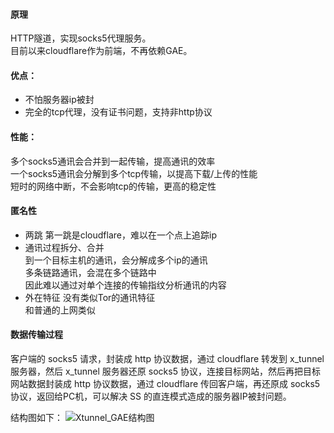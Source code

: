 #### 原理
HTTP隧道，实现socks5代理服务。  
目前以来cloudflare作为前端，不再依赖GAE。  

#### 优点：
+ 不怕服务器ip被封
+ 完全的tcp代理，没有证书问题，支持非http协议

#### 性能：
  多个socks5通讯会合并到一起传输，提高通讯的效率  
  一个socks5通讯会分解到多个tcp传输，以提高下载/上传的性能  
  短时的网络中断，不会影响tcp的传输，更高的稳定性  

#### 匿名性
+ 两跳
  第一跳是cloudflare，难以在一个点上追踪ip  
+ 通讯过程拆分、合并  
  到一个目标主机的通讯，会分解成多个ip的通讯  
  多条链路通讯，会混在多个链路中  
  因此难以通过对单个连接的传输指纹分析通讯的内容  
+ 外在特征
  没有类似Tor的通讯特征  
  和普通的上网类似  

#### 数据传输过程
客户端的 socks5 请求，封装成 http 协议数据，通过 cloudflare 转发到 x_tunnel 服务器，然后 x_tunnel 服务器还原 socks5 协议，连接目标网站，然后再把目标网站数据封装成 http 协议数据，通过 cloudflare 传回客户端，再还原成 socks5 协议，返回给PC机，可以解决 SS 的直连模式造成的服务器IP被封问题。

结构图如下：
![Xtunnel_GAE结构图](https://cloud.githubusercontent.com/assets/13867479/13545797/b4a18032-e2d2-11e5-8b30-a26e76d7dbce.JPG)